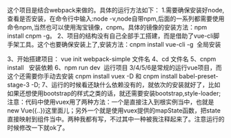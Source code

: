 这个项目是结合webpack来做的。具体的运行方法如下：
 1.需要确保安装好node,查看是否安装，在命令行中输入:node -v,node自带npm,后面的一系列都需要使用命令npm,当然也可以使用淘宝镜像，cnpm。具体的镜像的安装方法：npm install cnpm -g。
 2、项目的结构没有自己全部手工搭建，而是借助了vue-cli脚手架工具。这个也要确保安装上了,安装方法：cnpm install vue-cli -g  全局安装
 
 3、开始搭建项目： vue init webpack-simple 文件名
 4、cd 文件名
 5、cnpm install   安装依赖
 6、npm run dev  运行项目
 3/4/5/6是常规的运行vue项目，而这个还需要你手动去安装 cnpm install vuex -D 和  cnpm install babel-preset-stage-3 -D;
 7、运行的时候看还缺什么依赖没有的，就依次的安装就好了，比如如果还想使用bootstrap的样式之类的话，就还需要安装bootstrap,style-loader;
   注意：代码中使用vuex用了两种方法：一个是直接注入到根实例当中，也就是new Vue({..})这里面儿；另外一个就是使用vuex提供的mapState函数，把state直接映射到组件当中。两种我都有写，不过其中一种被我注释起来了。注意运行的时候修改一下就ok了。
